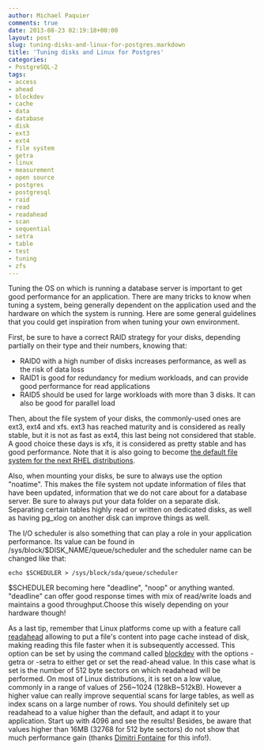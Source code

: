 ```yaml
---
author: Michael Paquier
comments: true
date: 2013-08-23 02:19:18+00:00
layout: post
slug: tuning-disks-and-linux-for-postgres.markdown
title: 'Tuning disks and Linux for Postgres'
categories:
- PostgreSQL-2
tags:
- access
- ahead
- blockdev
- cache
- data
- database
- disk
- ext3
- ext4
- file system
- getra
- linux
- measurement
- open source
- postgres
- postgresql
- raid
- read
- readahead
- scan
- sequential
- setra
- table
- test
- tuning
- zfs
---
```


Tuning the OS on which is running a database server is important to get good performance for an application. There are many tricks to know when tuning a system, being generally dependent on the application used and the hardware on which the system is running. Here are some general guidelines that you could get inspiration from when tuning your own environment.

First, be sure to have a correct RAID strategy for your disks, depending partially on their type and their numbers, knowing that:

  * RAID0 with a high number of disks increases performance, as well as the risk of data loss
  * RAID1 is good for redundancy for medium workloads, and can provide good performance for read applications
  * RAID5 should be used for large workloads with more than 3 disks. It can also be good for parallel load

Then, about the file system of your disks, the commonly-used ones are ext3, ext4 and xfs. ext3 has reached maturity and is considered as really stable, but it is not as fast as ext4, this last being not considered that stable. A good choice these days is xfs, it is considered as pretty stable and has good performance. Note that it is also going to become [the default file system for the next RHEL distributions](http://www.serverwatch.com/server-news/where-is-red-hat-enterprise-linux-7.html).

Also, when mounting your disks, be sure to always use the option "noatime". This makes the file system not update information of files that have been updated, information that we do not care about for a database server. Be sure to always put your data folder on a separate disk. Separating certain tables highly read or written on dedicated disks, as well as having pg\_xlog on another disk can improve things as well.

The I/O scheduler is also something that can play a role in your application performance. Its value can be found in /sys/block/$DISK\_NAME/queue/scheduler and the scheduler name can be changed like that:

    echo $SCHEDULER > /sys/block/sda/queue/scheduler

$SCHEDULER becoming here "deadline", "noop" or anything wanted. "deadline" can offer good response times with mix of read/write loads and maintains a good throughput.Choose this wisely depending on your hardware though!

As a last tip, remember that Linux platforms come up with a feature call [readahead](http://linux.die.net/man/2/readahead) allowing to put a file's content into page cache instead of disk, making reading this file faster when it is subsequently accessed. This option can be set by using the command called [blockdev](http://linuxcommand.org/man_pages/blockdev8.html) with the options -getra or -setra to either get or set the read-ahead value. In this case what is set is the number of 512 byte sectors on which readahead will be performed. On most of Linux distributions, it is set on a low value, commonly in a range of values of 256~1024 (128kB~512kB). However a higher value can really improve sequential scans for large tables, as well as index scans on a large number of rows. You should definitely set up readahead to a value higher than the default, and adapt it to your application. Start up with 4096 and see the results! Besides, be aware that values higher than 16MB (32768 for 512 byte sectors) do not show that much performance gain (thanks [Dimitri Fontaine](https://twitter.com/tapoueh) for this info!).
